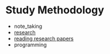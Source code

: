# Study Methodology

* note_taking
* [research](research)
* [reading research papers](reading_research_papers)
* programming
